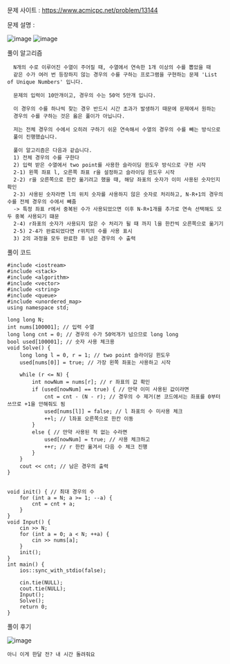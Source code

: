 문제 사이트 : https://www.acmicpc.net/problem/13144

문제 설명 :

![image](https://github.com/user-attachments/assets/bd8dfcc3-e458-4611-86c8-46fbbab1fd9d)
![image](https://github.com/user-attachments/assets/34fc24fd-ff2c-4f8a-8c38-77dfb3b75c70)

풀이 알고리즘

      N개의 수로 이루어진 수열이 주어질 때, 수열에서 연속한 1개 이상의 수를 뽑았을 때 
      같은 수가 여러 번 등장하지 않는 경우의 수를 구하는 프로그램을 구현하는 문제 'List of Unique Numbers' 입니다.

      문제의 입력이 10만개이고, 경우의 수는 50억 5만개 입니다.

      이 경우의 수를 하나씩 찾는 경우 반드시 시간 초과가 발생하기 때문에 문제에서 원하는
      경우의 수를 구하는 것은 옳은 풀이가 아닙니다.

      저는 전체 경우의 수에서 오히려 구하기 쉬운 연속해서 수열의 경우의 수를 빼는 방식으로
      풀이 진행했습니다.

      풀이 알고리즘은 다음과 같습니다.
      1) 전체 경우의 수를 구한다
      2) 입력 받은 수열에서 two point를 사용한 슬라이딩 윈도우 방식으로 구현 시작
      2-1) 왼쪽 좌표 l, 오른쪽 좌표 r을 설정하고 슬라이딩 윈도우 시작
      2-2) r을 오른쪽으로 한칸 옮기려고 했을 때, 해당 좌표의 숫자가 이미 사용된 숫자인지 확인
      2-3) 사용된 숫자라면 l의 위치 숫자를 사용하지 않은 숫자로 처리하고, N-R+1의 경우의 수를 전체 경우의 수에서 빼줌
      -> 특정 좌표 r에서 중복된 수가 사용되었으면 이후 N-R+1개를 추가로 연속 선택해도 모두 중복 사용되기 떄문
      2-4) r좌표의 숫자가 사용되지 않은 수 처리가 될 때 까지 l을 한칸씩 오른쪽으로 옮기기
      2-5) 2-4가 완료되었다면 r위치의 수를 사용 표시
      3) 2의 과정을 모두 완료한 후 남은 경우의 수 출력

풀이 코드

    #include <iostream>
    #include <stack>
    #include <algorithm>
    #include <vector>
    #include <string>
    #include <queue>
    #include <unordered_map>
    using namespace std;
    
    long long N;
    int nums[100001]; // 입력 수열 
    long long cnt = 0; // 경우의 수가 50억개가 넘으므로 long long
    bool used[100001]; // 숫자 사용 체크용
    void Solve() {
        long long l = 0, r = 1; // two point 슬라이딩 윈도우
        used[nums[0]] = true; // 가장 왼쪽 좌표는 사용하고 시작
    
        while (r <= N) {
            int nowNum = nums[r]; // r 좌표의 값 확인
            if (used[nowNum] == true) { // 만약 이미 사용된 값이라면
                cnt = cnt - (N - r); // 경우의 수 제거(본 코드에서는 좌표를 0부터 쓰므로 +1을 안해줘도 됨
                used[nums[l]] = false; // l 좌표의 수 미사용 체크
                ++l; // l좌표 오른쪽으로 한칸 이동
            }
            else { // 만약 사용된 적 없는 수라면
                used[nowNum] = true; // 사용 체크하고
                ++r; // r 한칸 옮겨서 다음 수 체크 진행
            }
        }
        cout << cnt; // 남은 경우의 출력
    }
    
    
    void init() { // 최대 경우의 수
        for (int a = N; a >= 1; --a) {
            cnt = cnt + a;
        }
    }
    void Input() {
        cin >> N;
        for (int a = 0; a < N; ++a) {
            cin >> nums[a];
        }
        init();
    }
    int main() {
        ios::sync_with_stdio(false);
    
        cin.tie(NULL);
        cout.tie(NULL);
        Input();
        Solve();
        return 0;
    }

풀이 후기

![image](https://github.com/user-attachments/assets/78fd0e85-fa0b-4cef-8bed-4b8758b8732c)

    아니 이게 한달 전? 내 시간 돌려줘요
          

